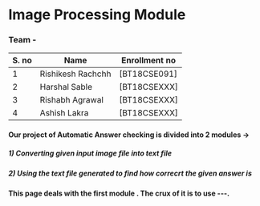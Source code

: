 # Image Processing Module

### Team -

| S. no | Name              | Enrollment no |
| ----- | ----------------- | ------------- |
| 1     | Rishikesh Rachchh | [BT18CSE091]  |
| 2     | Harshal Sable     | [BT18CSEXXX]  |
| 3     | Rishabh Agrawal   | [BT18CSEXXX]  |
| 4     | Ashish Lakra      | [BT18CSEXXX]  |

#### Our project of Automatic Answer checking is divided into 2 modules ->

##### 1) Converting given input image file into text file

##### 2) Using the text file generated to find how correcrt the given answer is

<b> This page deals with the first module . The crux of it is to use ---. </b>

<!-- Document similairty has many aspects . Other than capturing the syntactic similarity we also have to capture the semantic similarity and context and understand that whether
2 given texts (though entirely differnet in words) are same or not .

So we are using the following methods to capture semantic , syntactic and contextual meaning of the texts/documents

#### Words Mover Distance

Word Mover’s Distance targets both semantic and syntactic approach to get similarity between text documents. The WMD distance measures the dissimilarity between two text documents as the
minimum amount of distance that the embedded words of one document need to “travel” to reach the embedded words of another document.[1]

Following the link to the a sample code jupyter notebook to show how WMD works

https://github.com/Jay22519/Automatic-Answer-checker-/blob/main/Language%20Processing/Sample_WMD.ipynb

#### BERT Model

Without any doubt we can say that BERT is magic !!!

“BERT stands for Bidirectional Encoder Representations from Transformers. It is designed to pre-train deep bidirectional representations from unlabeled text by jointly conditioning on both
left and right context. As a result, the pre-trained BERT model can be fine-tuned with just one additional output layer to create state-of-the-art models for a wide range of NLP tasks.”[2]

Now the bi-directionality of the BERT's transformer helps it in learning from context from both sides . That's why it can be used for many tasks such as Question Answering , Predicting
next word , document similairty and many such NLP tasks. We'll use uncased bert model for training our model .
<b>Though we can use the same tokenizer for this task we are finding for better tokenizer which will perform better from scholar point of view </b>

Here is the link for sample jupyter notebook code to show how bert works <b> Yet to add </b>

#### Google's Universal Sentence Encoder (USE)

<b> This is to yet to be updated </b>

#### Further problems to solve

<ol type="1">
  <li>How to overcome document length constraint in BERT</li>
  <li>Find better tokenizer for Bert</li>
  <li>Leveraging the use of WMD</li>
  <li>Add further utility options like spelling correction , keyword finder , length constraint (word limit)</li>
  <li> Solve the problem of negation case </li>
</ol>

[1] ->https://towardsdatascience.com/word-movers-distance-for-text-similarity-7492aeca71b0#:~:text=Word%20Mover's%20Distance%20targets%20both,embedded%20words%20of%20another%20document.
<br>
[2] -> https://www.analyticsvidhya.com/blog/2019/09/demystifying-bert-groundbreaking-nlp-framework/ -->
